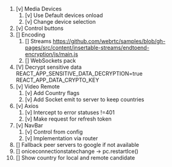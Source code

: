 1. [v] Media Devices
   1. [v] Use Default devices onload
   2. [v] Change device selection
2. [v] Control buttons
3. [] Encoding
   1. [] Streams https://github.com/webrtc/samples/blob/gh-pages/src/content/insertable-streams/endtoend-encryption/js/main.js
   2. [] WebSockets pack
4. [V] Decrypt sensitive data REACT_APP_SENSITIVE_DATA_DECRYPTION=true REACT_APP_DATA_CRYPTO_KEY
5. [v] Video Remote
   1. [v] Add Country flags
   2. [v] Add Socket emit to server to keep countries
6. [v] Axios
   1. [v] Intercept to error statuses !=401
   2. [v] Make request for refresh token
7. [v] NavBar
   1. [v] Control from config 
   2. [v] Implementation via router
8. [] Fallback peer servers to google if not available
9. [] oniceconnectionstatechange -> pc.restartIce()
10. [] Show country for local  and remote candidate
